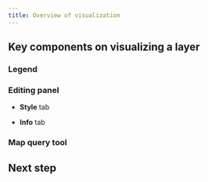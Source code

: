 ```yaml
---
title: Overview of visualization
---
```


## Key components on visualizing a layer

### Legend

### Editing panel

- **Style** tab

- **Info** tab

### Map query tool

## Next step
